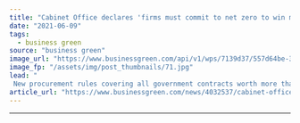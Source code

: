 ```yaml
---
title: "Cabinet Office declares 'firms must commit to net zero to win major government contracts'"
date: "2021-06-09"
tags: 
  - business green
source: "business green"
image_url: "https://www.businessgreen.com/api/v1/wps/7139d37/557d64be-3f67-4b51-8cc2-092545fc553b/3/whitehall-downing-street-185x114.jpg"
image_fp: "/assets/img/post_thumbnails/71.jpg"
lead: "
 New procurement rules covering all government contracts worth more than £5m hailed as a huge boost to UK's decarbonisation efforts ..."
article_url: "https://www.businessgreen.com/news/4032537/cabinet-office-declares-firms-commit-net-zero-win-major-government-contracts"
---
```


---
